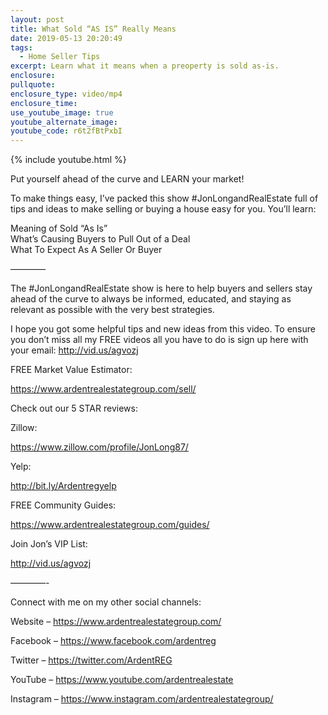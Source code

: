 ```yaml
---
layout: post
title: What Sold “AS IS” Really Means
date: 2019-05-13 20:20:49
tags:
  - Home Seller Tips
excerpt: Learn what it means when a preoperty is sold as-is.
enclosure:
pullquote:
enclosure_type: video/mp4
enclosure_time:
use_youtube_image: true
youtube_alternate_image:
youtube_code: r6t2fBtPxbI
---
```


{% include youtube.html %}

Put yourself ahead of the curve and LEARN your market\!

To make things easy, I’ve packed this show \#JonLongandRealEstate full of tips and ideas to make selling or buying a house easy for you. You’ll learn:

Meaning of Sold “As Is”<br>What’s Causing Buyers to Pull Out of a Deal<br>What To Expect As A Seller Or Buyer

————

The \#JonLongandRealEstate show is here to help buyers and sellers stay ahead of the curve to always be informed, educated, and staying as relevant as possible with the very best strategies.

I hope you got some helpful tips and new ideas from this video. To ensure you don’t miss all my FREE videos all you have to do is sign up here with your email: http://vid.us/agvozj

FREE Market Value Estimator:

https://www.ardentrealestategroup.com/sell/

Check out our 5 STAR reviews:

Zillow:

https://www.zillow.com/profile/JonLong87/

Yelp:

http://bit.ly/Ardentregyelp

FREE Community Guides:

https://www.ardentrealestategroup.com/guides/

Join Jon’s VIP List:

http://vid.us/agvozj

————-

Connect with me on my other social channels:

Website – https://www.ardentrealestategroup.com/

Facebook – https://www.facebook.com/ardentreg

Twitter – https://twitter.com/ArdentREG

YouTube – https://www.youtube.com/ardentrealestate

Instagram – https://www.instagram.com/ardentrealestategroup/